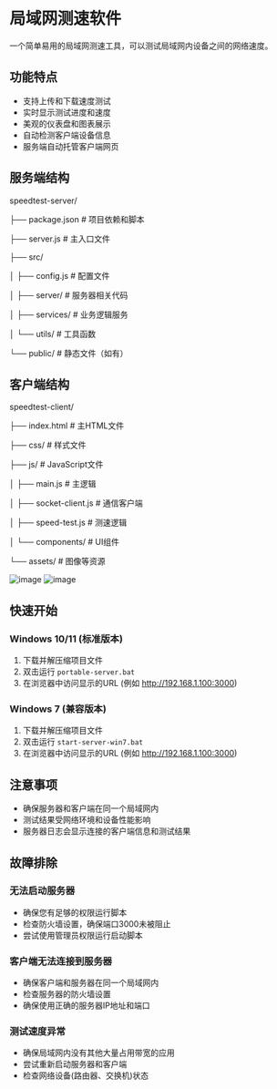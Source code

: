 # 局域网测速软件

一个简单易用的局域网测速工具，可以测试局域网内设备之间的网络速度。

## 功能特点

- 支持上传和下载速度测试
- 实时显示测试进度和速度
- 美观的仪表盘和图表展示
- 自动检测客户端设备信息
- 服务端自动托管客户端网页

## 服务端结构

speedtest-server/

├── package.json           # 项目依赖和脚本

├── server.js              # 主入口文件

├── src/

│   ├── config.js          # 配置文件

│   ├── server/            # 服务器相关代码

│   ├── services/          # 业务逻辑服务

│   └── utils/             # 工具函数

└── public/                # 静态文件（如有）

## 客户端结构
speedtest-client/

├── index.html             # 主HTML文件

├── css/                   # 样式文件

├── js/                    # JavaScript文件

│   ├── main.js            # 主逻辑

│   ├── socket-client.js   # 通信客户端

│   ├── speed-test.js      # 测速逻辑

│   └── components/        # UI组件

└── assets/                # 图像等资源


![image](https://github.com/user-attachments/assets/3f7d73f2-793f-420e-af1b-0db19b881f2d)
![image](https://github.com/user-attachments/assets/81d707f1-2161-4a9a-adba-b97447b7ee35)

## 快速开始

### Windows 10/11 (标准版本)
1. 下载并解压缩项目文件
2. 双击运行 `portable-server.bat`
3. 在浏览器中访问显示的URL (例如 http://192.168.1.100:3000)

### Windows 7 (兼容版本)
1. 下载并解压缩项目文件
2. 双击运行 `start-server-win7.bat`
3. 在浏览器中访问显示的URL (例如 http://192.168.1.100:3000)

## 注意事项
- 确保服务器和客户端在同一个局域网内
- 测试结果受网络环境和设备性能影响
- 服务器日志会显示连接的客户端信息和测试结果

## 故障排除
### 无法启动服务器
- 确保您有足够的权限运行脚本
- 检查防火墙设置，确保端口3000未被阻止
- 尝试使用管理员权限运行启动脚本

### 客户端无法连接到服务器
- 确保客户端和服务器在同一个局域网内
- 检查服务器的防火墙设置
- 确保使用正确的服务器IP地址和端口

### 测试速度异常
- 确保局域网内没有其他大量占用带宽的应用
- 尝试重新启动服务器和客户端
- 检查网络设备(路由器、交换机)状态
